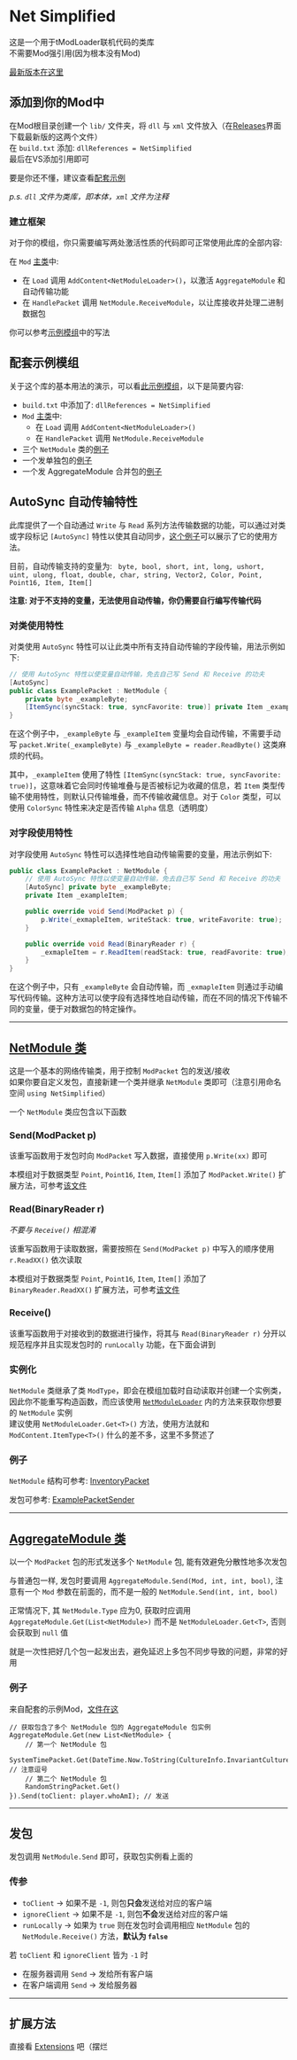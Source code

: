 # Net Simplified
这是一个用于tModLoader联机代码的类库  
不需要Mod强引用(因为根本没有Mod)

[最新版本在这里](https://github.com/Crapsky233/NetSimplified-tModLoader/releases/latest)

## 添加到你的Mod中
在Mod根目录创建一个 `lib/` 文件夹，将 `dll` 与 `xml` 文件放入（在[Releases](https://github.com/Crapsky233/NetSimplified-tModLoader/releases/latest)界面下载最新版的这两个文件）  
在 `build.txt` 添加: `dllReferences = NetSimplified`  
最后在VS添加引用即可

要是你还不懂，建议查看[配套示例](NetSimplifiedExample)

*p.s. `dll` 文件为类库，即本体，`xml` 文件为注释*

### 建立框架
对于你的模组，你只需要编写两处激活性质的代码即可正常使用此库的全部内容:

在 `Mod` [主类](NetSimplifiedExample/NetSimplifiedExample.cs)中:
- 在 `Load` 调用 `AddContent<NetModuleLoader>()`，以激活 `AggregateModule` 和自动传输功能
- 在 `HandlePacket` 调用 `NetModule.ReceiveModule`，以让库接收并处理二进制数据包

你可以参考[示例模组](NetSimplifiedExample/NetSimplifiedExample.cs)中的写法

## 配套示例模组

关于这个库的基本用法的演示，可以看[此示例模组](NetSimplifiedExample)，以下是简要内容:

- `build.txt` 中添加了: `dllReferences = NetSimplified`
- `Mod` [主类](NetSimplifiedExample/NetSimplifiedExample.cs)中:
  - 在 `Load` 调用 `AddContent<NetModuleLoader>()`
  - 在 `HandlePacket` 调用 `NetModule.ReceiveModule`
- 三个 `NetModule` 类的[例子](NetSimplifiedExample/Packets)
- 一个发单独包的[例子](NetSimplifiedExample/Items/ExamplePacketSender.cs)
- 一个发 AggregateModule 合并包的[例子](NetSimplifiedExample/Items/ExampleAggregateSender.cs)

## AutoSync 自动传输特性

此库提供了一个自动通过 `Write` 与 `Read` 系列方法传输数据的功能，可以通过对类或字段标记 `[AutoSync]` 特性以使其自动同步，[这个例子](NetSimplifiedExample/Packets/InventoryPacket.cs)可以展示了它的使用方法。

目前，自动传输支持的变量为: ` byte, bool, short, int, long, ushort, uint, ulong, float, double, char, string, Vector2, Color, Point, Point16, Item, Item[]`

**注意: 对于不支持的变量，无法使用自动传输，你仍需要自行编写传输代码**

### 对类使用特性

对类使用 `AutoSync` 特性可以让此类中所有支持自动传输的字段传输，用法示例如下:

```csharp
// 使用 AutoSync 特性以使变量自动传输，免去自己写 Send 和 Receive 的功夫
[AutoSync]
public class ExamplePacket : NetModule {
    private byte _exampleByte;
    [ItemSync(syncStack: true, syncFavorite: true)] private Item _exampleItem;
}
```

在这个例子中，`_exampleByte` 与 `_exampleItem` 变量均会自动传输，不需要手动写 `packet.Write(_exampleByte)` 与 `_exampleByte = reader.ReadByte()` 这类麻烦的代码。

其中，`_exampleItem` 使用了特性 `[ItemSync(syncStack: true, syncFavorite: true)]`，这意味着它会同时传输堆叠与是否被标记为收藏的信息，若 `Item` 类型传输不使用特性，则默认只传输堆叠，而不传输收藏信息。对于 `Color` 类型，可以使用 `ColorSync` 特性来决定是否传输 `Alpha` 信息（透明度）

### 对字段使用特性

对字段使用 `AutoSync` 特性可以选择性地自动传输需要的变量，用法示例如下:

```csharp
public class ExamplePacket : NetModule {
    // 使用 AutoSync 特性以使变量自动传输，免去自己写 Send 和 Receive 的功夫
    [AutoSync] private byte _exampleByte;
    private Item _exampleItem;

    public override void Send(ModPacket p) {
        p.Write(_exmapleItem, writeStack: true, writeFavorite: true);
    }

    public override void Read(BinaryReader r) {
        _exmapleItem = r.ReadItem(readStack: true, readFavorite: true);
    }
}
```

在这个例子中，只有 `_exampleByte` 会自动传输，而 `_exmapleItem` 则通过手动编写代码传输。这种方法可以使字段有选择性地自动传输，而在不同的情况下传输不同的变量，便于对数据包的特定操作。

***
## [NetModule 类](src/NetModule.cs)
这是一个基本的网络传输类，用于控制 `ModPacket` 包的发送/接收  
如果你要自定义发包，直接新建一个类并继承 `NetModule` 类即可（注意引用命名空间 `using NetSimplified`）

一个 `NetModule` 类应包含以下函数

### Send(ModPacket p)
该重写函数用于发包时向 `ModPacket` 写入数据，直接使用 `p.Write(xx)` 即可

本模组对于数据类型 `Point`, `Point16`, `Item`, `Item[]` 添加了 `ModPacket.Write()` 扩展方法，可参考[该文件](src/Extensions.cs)

### Read(BinaryReader r)
*不要与 `Receive()` 相混淆*

该重写函数用于读取数据，需要按照在 `Send(ModPacket p)` 中写入的顺序使用 `r.ReadXX()` 依次读取

本模组对于数据类型 `Point`, `Point16`, `Item`, `Item[]` 添加了 `BinaryReader.ReadXX()` 扩展方法，可参考[该文件](src/Extensions.cs)

### Receive()
该重写函数用于对接收到的数据进行操作，将其与 `Read(BinaryReader r)` 分开以规范程序并且实现发包时的 `runLocally` 功能，在下面会讲到

### 实例化
`NetModule` 类继承了类 `ModType`，即会在模组加载时自动读取并创建一个实例类，因此你不能重写构造函数，而应该使用 [`NetModuleLoader`](src/NetModuleLoader.cs) 内的方法来获取你想要的 `NetModule` 实例  
建议使用 `NetModuleLoader.Get<T>()` 方法，使用方法就和 `ModContent.ItemType<T>()` 什么的差不多，这里不多赘述了

### 例子
`NetModule` 结构可参考: [InventoryPacket](NetSimplifiedExample/Packets/InventoryPacket.cs)

发包可参考: [ExamplePacketSender](NetSimplifiedExample/Items/ExamplePacketSender.cs)

***
## [AggregateModule 类](src/AggregateModule.cs)
以一个 `ModPacket` 包的形式发送多个 `NetModule` 包, 能有效避免分散性地多次发包

与普通包一样, 发包时要调用 `AggregateModule.Send(Mod, int, int, bool)`, 注意有一个 `Mod` 参数在前面的，而不是一般的 `NetModule.Send(int, int, bool)`

正常情况下, 其 `NetModule.Type` 应为0, 获取时应调用 `AggregateModule.Get(List<NetModule>)` 而不是 `NetModuleLoader.Get<T>`, 否则会获取到 `null` 值

就是一次性把好几个包一起发出去，避免延迟上多包不同步导致的问题，非常的好用  
### 例子
来自配套的示例Mod，[文件在这](NetSimplifiedExample/Items/ExampleAggregateSender.cs)
```CSharp
// 获取包含了多个 NetModule 包的 AggregateModule 包实例
AggregateModule.Get(new List<NetModule> {
    // 第一个 NetModule 包
    SystemTimePacket.Get(DateTime.Now.ToString(CultureInfo.InvariantCulture)), // 注意逗号
    // 第二个 NetModule 包
    RandomStringPacket.Get()
}).Send(toClient: player.whoAmI); // 发送
```

***
## 发包
发包调用 `NetModule.Send` 即可，获取包实例看上面的  
### 传参
- `toClient` -> 如果不是 `-1`, 则包<b>只会</b>发送给对应的客户端
- `ignoreClient` -> 如果不是 `-1`, 则包<b>不会</b>发送给对应的客户端
- `runLocally` -> 如果为 `true` 则在发包时会调用相应 `NetModule` 包的 `NetModule.Receive()` 方法，<b>默认为 `false`</b>

若 `toClient` 和 `ignoreClient` 皆为 `-1` 时
- 在服务器调用 `Send` -> 发给所有客户端
- 在客户端调用 `Send` -> 发给服务器
***
## 扩展方法
直接看 [Extensions](src/Extensions.cs) 吧（摆烂
